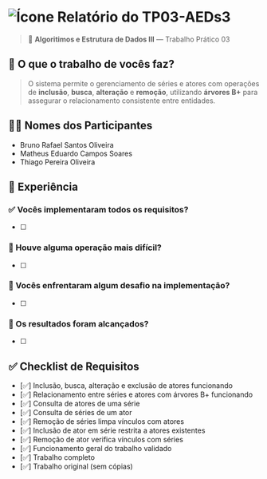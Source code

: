 # ![Ícone](https://static.wikia.nocookie.net/minecraft_gamepedia/images/e/ed/Enchanted_Golden_Apple_JE2_BE2.gif/revision/latest/thumbnail/width/40/height/40?cb=20200430025309) Relatório do TP03-AEDs3

> 🧠 **Algoritimos e Estrutura de Dados III** — Trabalho Prático 03


## 📌 O que o trabalho de vocês faz?
> O sistema permite o gerenciamento de séries e atores com operações de **inclusão**, **busca**, **alteração** e **remoção**, utilizando **árvores B+** para assegurar o relacionamento consistente entre entidades.



## 👨‍💻 Nomes dos Participantes
- Bruno Rafael Santos Oliveira  
- Matheus Eduardo Campos Soares
- Thiago Pereira Oliveira



## 🧪 Experiência

### ✅ Vocês implementaram todos os requisitos?
- [ ]

### 🧩 Houve alguma operação mais difícil?
- [ ]

### 🧱 Vocês enfrentaram algum desafio na implementação?
- [ ]

### 🎯 Os resultados foram alcançados?
- [ ]



## ✅ Checklist de Requisitos

- [✅] Inclusão, busca, alteração e exclusão de atores funcionando
- [✅] Relacionamento entre séries e atores com árvores B+ funcionando
- [✅] Consulta de atores de uma série
- [✅] Consulta de séries de um ator
- [✅] Remoção de séries limpa vínculos com atores
- [✅] Inclusão de ator em série restrita a atores existentes
- [✅] Remoção de ator verifica vínculos com séries
- [✅] Funcionamento geral do trabalho validado
- [✅] Trabalho completo
- [✅] Trabalho original (sem cópias)

